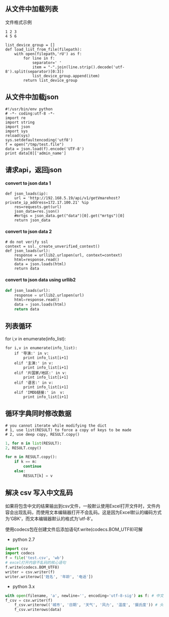 
## 从文件中加载列表

文件格式示例
```
1 2 3
4 5 6
```
    list_device_group = []
    def load_list_from_file(filepath):
        with open(filepath,'rU') as f:
            for line in f:
                separator=' '
                item = "-".join(line.strip().decode('utf-8').split(separator)[0:3])
                list_device_group.append(item)
            return list_device_group

## 从文件中加载json

    #!/usr/bin/env python
    # -*- coding:utf-8 -*-
    import re
    import string
    import json
    import sys
    reload(sys)
    sys.setdefaultencoding('utf8')
    f = open("/tmp/test.file")
    data = json.load(f).encode('UTF-8')
    print data[0]['admin_name']

## 请求api，返回json

#### convert to json data 1

    def json_loads(ip):
        url = 'http://192.168.5.19/api/v1/getVmarehost?private_ip_address=172.17.100.21' %ip
        res=requests.get(url)
        json_data=res.json()
        #mrtgs = json_data.get("data")[0].get("mrtgs")[0]
        return json_data

#### convert to json data 2
    # do not verify ssl
    context = ssl._create_unverified_context()
    def json_loads(url):
        response = urllib2.urlopen(url, context=context)
        html=response.read()
        data = json.loads(html)
        return data
        
#### convert to json data using urllib2
```python
def json_loads(url):
    response = urllib2.urlopen(url)
    html=response.read()
    data = json.loads(html)
    return data
```

## 列表循环

for i,v in enumerate(info_list):

    for i,v in enumerate(info_list):
        if '导演:' in v:
            print info_list[i+1]
        elif '主演:' in v:
            print info_list[i+1]
        elif '片国家/地区:' in v:
            print info_list[i+1]
        elif '语言:' in v:
            print info_list[i+1]
        elif 'IMDb链接:' in  v:
            print info_list[i+1]


## 循环字典同时修改数据
```
# you cannot iterate while modifying the dict
# 1, use list(RESULT) to force a copy of keys to be made
# 2, use deep copy, RESULT.copy()
```

```python
1, for m in list(RESULT):
2, RESULT.copy()

for m in RESULT.copy():
    if k == m:
        continue
    else:
        RESULT[k] = v
```

## 解决 csv 写入中文乱码

如果将包含中文的结果输出到csv文件，一般默认使用Excel打开文件时，文件内容会出现乱码，而使用文本编辑器打开不会乱码。这是因为Excel默认的编码方式为‘GBK‘，而文本编辑器默认的格式为‘utf-8'。

使用codecs包在创建文件后添加语句f.write(codecs.BOM_UTF8)可解

- python 2.7

```python
import csv
import codecs
f = file('test.csv', 'wb')
# excel打开内容不乱码的核心语句
f.write(codecs.BOM_UTF8)
writer = csv.writer(f)
writer.writerow(['姓名', '年龄', '电话'])
```

- python 3.x

```python
with open(filename, 'a', newline='', encoding='utf-8-sig') as f: # 中文需要设置成utf-8格式
f_csv = csv.writer(f)
    f_csv.writerow(('城市', '日期', '天气', '风力', '温度', '摄氏度')) # 头部信息
    f_csv.writerows(data)
```















